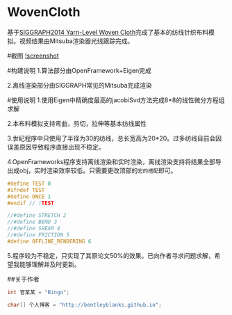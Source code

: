 # WovenCloth
基于[SIGGRAPH2014 Yarn-Level Woven Cloth](http://dl.acm.org/citation.cfm?doid=2661229.2661279)完成了基本的纺线针织布料模拟。视频结果由Mitsuba渲染器光线跟踪完成。

#截图
[!screenshot](https://raw.githubusercontent.com/BentleyBlanks/WovenCloth/master/screenshot/1.png)
 
#构建说明
1.算法部分由OpenFramework+Eigen完成

2.离线渲染部分由SIGGRAPH常见的Mitsuba完成渲染

#使用说明
1.使用Eigen中精确度最高的jacobiSvd方法完成8*8的线性微分方程组求解

2.本布料模拟支持弯曲，剪切，拉伸等基本纺线属性

3.世纪程序中只使用了半径为30的纺线，总长宽高为20*20。过多纺线目前会因误差原因导致程序直接出现不稳定。

4.OpenFrameworks程序支持离线渲染和实时渲染，离线渲染支持将结果全部导出成obj，实时渲染效率较低。只需要更改顶部的```宏的搭配```即可。
```cpp
#define TEST 0
#ifndef TEST
#define ONCE 1
#endif // !TEST

//#define STRETCH 2
//#define BEND 3
//#define SHEAR 4
//#define FRICTION 5
#define OFFLINE_RENDERING 6
```

5.程序较为不稳定，只实现了其原论文50%的效果。已向作者寻求问题求解，希望我能够理解并及时更新。


##关于作者
```cpp
int 官某某 = "Bingo";

char[] 个人博客 = "http://bentleyblanks.github.io";
```

